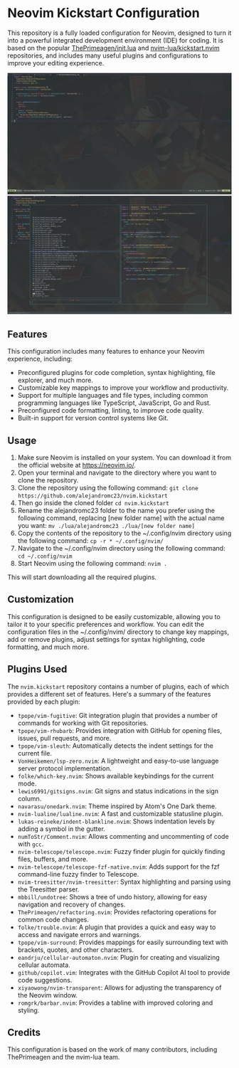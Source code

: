 # Neovim Kickstart Configuration

This repository is a fully loaded configuration for Neovim, designed to turn it into a powerful integrated development environment (IDE) for coding. It is based on the popular [ThePrimeagen/init.lua](https://github.com/ThePrimeagen/init.lua) and [nvim-lua/kickstart.nvim](https://github.com/nvim-lua/kickstart.nvim) repositories, and includes many useful plugins and configurations to improve your editing experience.

![Screenshot 1](/images/nvim-screen1.png) ![Screenshot 2](/images/nvim-screen2.png)

## Features

This configuration includes many features to enhance your Neovim experience, including:

- Preconfigured plugins for code completion, syntax highlighting, file explorer, and much more.
- Customizable key mappings to improve your workflow and productivity.
- Support for multiple languages and file types, including common programming languages like TypeScript, JavaScript, Go and Rust.
- Preconfigured code formatting, linting, to improve code quality.
- Built-in support for version control systems like Git.

## Usage

1. Make sure Neovim is installed on your system. You can download it from the official website at https://neovim.io/.
2. Open your terminal and navigate to the directory where you want to clone the repository.
3. Clone the repository using the following command: `git clone https://github.com/alejandromc23/nvim.kickstart`
4. Then go inside the cloned folder `cd nvim.kickstart`
4. Rename the alejandromc23 folder to the name you prefer using the following command, replacing [new folder name] with the actual name you want: `mv ./lua/alejandromc23 ./lua/[new folder name]`
5. Copy the contents of the repository to the ~/.config/nvim directory using the following command: `cp -r * ~/.config/nvim/`
6. Navigate to the ~/.config/nvim directory using the following command: `cd ~/.config/nvim`
7. Start Neovim using the following command: `nvim .`

This will start downloading all the required plugins.

## Customization

This configuration is designed to be easily customizable, allowing you to tailor it to your specific preferences and workflow. You can edit the configuration files in the ~/.config/nvim/ directory to change key mappings, add or remove plugins, adjust settings for syntax highlighting, code formatting, and much more.


## Plugins Used

The `nvim.kickstart` repository contains a number of plugins, each of which provides a different set of features. Here's a summary of the features provided by each plugin:

- `tpope/vim-fugitive`: Git integration plugin that provides a number of commands for working with Git repositories.
- `tpope/vim-rhubarb`: Provides integration with GitHub for opening files, issues, pull requests, and more.
- `tpope/vim-sleuth`: Automatically detects the indent settings for the current file.
- `VonHeikemen/lsp-zero.nvim`: A lightweight and easy-to-use language server protocol implementation.
- `folke/which-key.nvim`: Shows available keybindings for the current mode.
- `lewis6991/gitsigns.nvim`: Git signs and status indications in the sign column.
- `navarasu/onedark.nvim`: Theme inspired by Atom's One Dark theme.
- `nvim-lualine/lualine.nvim`: A fast and customizable statusline plugin.
- `lukas-reineke/indent-blankline.nvim`: Shows indentation levels by adding a symbol in the gutter.
- `numToStr/Comment.nvim`: Allows commenting and uncommenting of code with `gcc`.
- `nvim-telescope/telescope.nvim`: Fuzzy finder plugin for quickly finding files, buffers, and more.
- `nvim-telescope/telescope-fzf-native.nvim`: Adds support for the fzf command-line fuzzy finder to Telescope.
- `nvim-treesitter/nvim-treesitter`: Syntax highlighting and parsing using the Treesitter parser.
- `mbbill/undotree`: Shows a tree of undo history, allowing for easy navigation and recovery of changes.
- `ThePrimeagen/refactoring.nvim`: Provides refactoring operations for common code changes.
- `folke/trouble.nvim`: A plugin that provides a quick and easy way to access and navigate errors and warnings.
- `tpope/vim-surround`: Provides mappings for easily surrounding text with brackets, quotes, and other characters.
- `eandrju/cellular-automaton.nvim`: Plugin for creating and visualizing cellular automata.
- `github/copilot.vim`: Integrates with the GitHub Copilot AI tool to provide code suggestions.
- `xiyaowong/nvim-transparent`: Allows for adjusting the transparency of the Neovim window.
- `romgrk/barbar.nvim`: Provides a tabline with improved coloring and styling.

## Credits

This configuration is based on the work of many contributors, including ThePrimeagen and the nvim-lua team.
